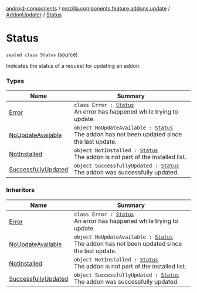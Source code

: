 [android-components](../../../index.md) / [mozilla.components.feature.addons.update](../../index.md) / [AddonUpdater](../index.md) / [Status](./index.md)

# Status

`sealed class Status` [(source)](https://github.com/mozilla-mobile/android-components/blob/master/components/feature/addons/src/main/java/mozilla/components/feature/addons/update/AddonUpdater.kt#L84)

Indicates the status of a request for updating an addon.

### Types

| Name | Summary |
|---|---|
| [Error](-error/index.md) | `class Error : `[`Status`](./index.md)<br>An error has happened while trying to update. |
| [NoUpdateAvailable](-no-update-available.md) | `object NoUpdateAvailable : `[`Status`](./index.md)<br>The addon has not been updated since the last update. |
| [NotInstalled](-not-installed.md) | `object NotInstalled : `[`Status`](./index.md)<br>The addon is not part of the installed list. |
| [SuccessfullyUpdated](-successfully-updated.md) | `object SuccessfullyUpdated : `[`Status`](./index.md)<br>The addon was successfully updated. |

### Inheritors

| Name | Summary |
|---|---|
| [Error](-error/index.md) | `class Error : `[`Status`](./index.md)<br>An error has happened while trying to update. |
| [NoUpdateAvailable](-no-update-available.md) | `object NoUpdateAvailable : `[`Status`](./index.md)<br>The addon has not been updated since the last update. |
| [NotInstalled](-not-installed.md) | `object NotInstalled : `[`Status`](./index.md)<br>The addon is not part of the installed list. |
| [SuccessfullyUpdated](-successfully-updated.md) | `object SuccessfullyUpdated : `[`Status`](./index.md)<br>The addon was successfully updated. |
